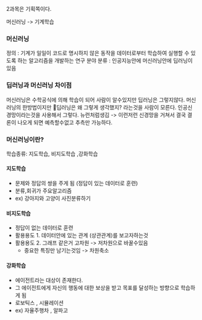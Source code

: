 
2과목은 기획쪽이다.

머신러닝 -> 기계학습

### 머신러닝
정의 : 기계가 일일이 코드로 명시하지 않은 동작을 데이터로부터 학습하여 실행할 수 있도록 하는 알고리즘을 개발하는 연구 분야
분류 : 인공지능안에 머신러닝안에 딥러닝이 있음
### 딥러닝과 머신러닝 차이점
머신러닝은 수학공식에 의해 학습이 되어 사람이 알수있지만 
딥러닝은 그렇지않다. 머신러닝의 한방법이지만 딥러닝은 왜 그렇게 생각했지? 라는것을 사람이 모른다.
인공신경망이라는것을 사용해서 그렇다.
뉴런처럼생김 -> 이런저런 신경망을 거쳐서 결국 결론이 나오게 되면 예측할수없고 추측만 가능하다.


### 머신러닝이란?
학습종류: 지도학습, 비지도학습 ,강화학습
#### 지도학습 
- 문제와 정답의 쌍을 주게 됨 (정답이 있는 데이터로 훈련)
- 분류,회귀가 주요알고리즘 
- ex) 강아지와 고양이 사진분류하기
#### 비지도학습
- 정답이 없는 데이터로 훈련
- 활용용도 1. 데이터안에 있는 관계 (상관관계)를 보고자하는것
- 활용용도 2. 그래프 같은거 고차원 -> 저차원으로 바꿀수있음 
	- 중요한 특징만 남기는것임 -> 차원축소
#### 강화학습
- 에이전트라는 대상이 존재한다.
- 그 에이전트에게 자신의 행동에 대한 보상을 받고 목표를 달성하는 방향으로 학습하게 됨
- 로보틱스 , 시뮬레이션
- ex) 자율주행차 , 알파고
